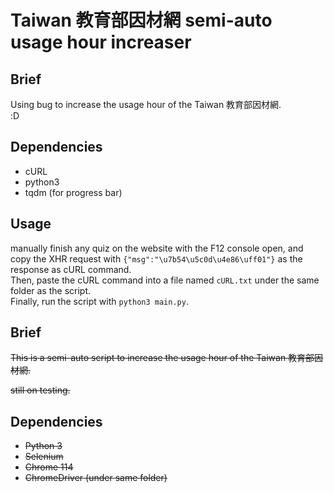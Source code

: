 # Taiwan 教育部因材網 semi-auto usage hour increaser

## Brief
Using bug to increase the usage hour of the Taiwan 教育部因材網.  
:D

## Dependencies
- cURL
- python3
- tqdm (for progress bar)

## Usage
manually finish any quiz on the website with the F12 console open, and copy the XHR request with `{"msg":"\u7b54\u5c0d\u4e86\uff01"}` as the response as cURL command.  
Then, paste the cURL command into a file named `cURL.txt` under the same folder as the script.  
Finally, run the script with `python3 main.py`.

## Brief
~~This is a semi-auto script to increase the usage hour of the Taiwan 教育部因材網.~~

~~still on testing.~~

## Dependencies
- ~~Python 3~~
- ~~Selenium~~
- ~~Chrome 114~~
- ~~ChromeDriver (under same folder)~~